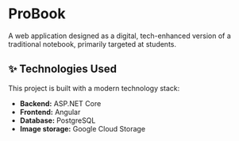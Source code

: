 # ProBook
A web application designed as a digital, tech-enhanced version of a traditional notebook, primarily targeted at students.

## ✨ Technologies Used

This project is built with a modern technology stack:

* **Backend:** ASP.NET Core
* **Frontend:** Angular
* **Database:** PostgreSQL
* **Image storage:** Google Cloud Storage
